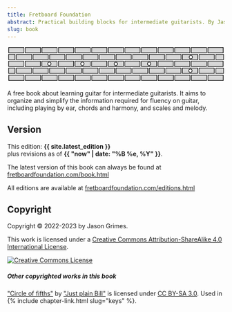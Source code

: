```yaml
---
title: Fretboard Foundation
abstract: Practical building blocks for intermediate guitarists. By Jason Grimes.
slug: book
---
```


![Fretboard Foundation logo](assets/logos/logo-wide.svg)

<div class="chapter-abstract color-callout-dark">
A free book about learning guitar for intermediate guitarists.
It aims to organize and simplify the information required for fluency on guitar,
including playing by ear, chords and harmony, and scales and melody.
</div>

## Version

This edition: **{{ site.latest_edition }}**  
plus revisions as of **{{ "now" | date: "%B %e, %Y" }}**.

The latest version of this book can always be found at
[fretboardfoundation.com/book.html](https://fretboardfoundation.com/book.html)

All editions are available at 
[fretboardfoundation.com/editions.html](https://fretboardfoundation.com/editions.html)

## Copyright

Copyright &copy; 2022-2023 by Jason Grimes.
    
This work is licensed under a <a rel="license" href="http://creativecommons.org/licenses/by-sa/4.0/" target="_blank">Creative Commons Attribution-ShareAlike 4.0 International License</a>.

<a rel="license" href="http://creativecommons.org/licenses/by-sa/4.0/" target="_blank"><img alt="Creative Commons License" style="border-width:0" src="https://i.creativecommons.org/l/by-sa/4.0/88x31.png" /></a>

##### Other copyrighted works in this book

["Circle of fifths"](https://commons.m.wikimedia.org/wiki/File:Circle_of_fifths_deluxe_4.svg)
by ["Just plain Bill"](https://en.m.wikipedia.org/wiki/User:Just_plain_Bill)
is licensed under [CC BY-SA 3.0](https://creativecommons.org/licenses/by-sa/3.0/).
Used in {% include chapter-link.html slug="keys" %}.

